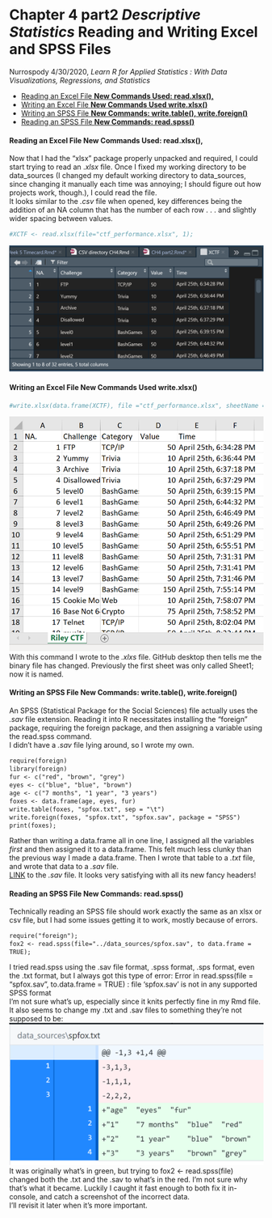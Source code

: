 Chapter 4 part2 *Descriptive Statistics* Reading and Writing Excel and
SPSS Files
================
Nurrospody
4/30/2020, *Learn R for Applied Statistics : With Data Visualizations,
Regressions, and Statistics*

  - [Reading an Excel File **New Commands Used:
    read.xlsx(),**](#reading-an-excel-file-new-commands-used-read.xlsx)
  - [Writing an Excel File **New Commands Used
    write.xlsx()**](#writing-an-excel-file-new-commands-used-write.xlsx)
  - [Writing an SPSS File **New Commands: write.table(),
    write.foreign()**](#writing-an-spss-file-new-commands-write.table-write.foreign)
  - [Reading an SPSS File **New Commands:
    read.spss()**](#reading-an-spss-file-new-commands-read.spss)

#### Reading an Excel File **New Commands Used: read.xlsx(),**

Now that I had the “xlsx” package properly unpacked and required, I
could start trying to read an .*xlsx* file. Once I fixed my working
directory to be data\_sources (I changed my default working directory to
data\_sources, since changing it manually each time was annoying; I
should figure out how projects work, though.), I could read the file.  
It looks similar to the *.csv* file when opened, key differences being
the addition of an NA column that has the number of each row . . . and
slightly wider spacing between values.

``` r
#XCTF <- read.xlsx(file="ctf_performance.xlsx", 1);
```

![](../data_sources/xctf.png)

#### Writing an Excel File **New Commands Used write.xlsx()**

``` r
#write.xlsx(data.frame(XCTF), file ="ctf_performance.xlsx", sheetName = "Riley CTF", col.names = TRUE, row.names = FALSE);
```

![](../data_sources/xctf2.png) With this command I wrote to the *.xlxs*
file. GitHub desktop then tells me the binary file has changed.
Previously the first sheet was only called Sheet1; now it is named.

#### Writing an SPSS File **New Commands: write.table(), write.foreign()**

An SPSS (Statistical Package for the Social Sciences) file actually uses
the *.sav* file extension. Reading it into R necessitates installing the
“foreign” package, requiring the foreign package, and then assigning a
variable using the read.spss command.  
I didn’t have a *.sav* file lying around, so I wrote my own.

``` wrsps
require(foreign)
library(foreign)
fur <- c("red", "brown", "grey")
eyes <- c("blue", "blue", "brown")
age <- c("7 months", "1 year", "3 years")
foxes <- data.frame(age, eyes, fur)
write.table(foxes, "spfox.txt", sep = "\t")
write.foreign(foxes, "spfox.txt", "spfox.sav", package = "SPSS")
print(foxes);
```

Rather than writing a data.frame all in one line, I assigned all the
variables *first* and then assigned it to a data.frame. This felt much
less clunky than the previous way I made a data.frame. Then I wrote that
table to a *.txt* file, and wrote that data to a *.sav* file.  
[LINK](https://github.com/Nurrospody/SOURCE-Statistics-ILC/blob/master/data_sources/spfox.sav) to the *.sav* file. It looks very satisfying with all its new
fancy headers\!

#### Reading an SPSS File **New Commands: read.spss()**

Technically reading an SPSS file should work exactly the same as an xlsx
or csv file, but I had some issues getting it to work, mostly because of
errors.

``` spss
require("foreign");
fox2 <- read.spss(file="../data_sources/spfox.sav", to data.frame = TRUE);
```

I tried read.spss using the .sav file format, .spss format, .sps format,
even the .txt format, but I always got this type of error: Error in
read.spss(file = “spfox.sav”, to.data.frame = TRUE) : file ‘spfox.sav’
is not in any supported SPSS format  
I’m not sure what’s up, especially since it knits perfectly fine in my
Rmd file. It also seems to change my .txt and .sav files to something
they’re not supposed to be:  
![](../data_sources/foxb.png) It was originally what’s in green, but
trying to fox2 \<- read.spss(file) changed both the .txt and the .sav to
what’s in the red. I’m not sure why that’s what it became. Luckily I
caught it fast enough to both fix it in-console, and catch a screenshot
of the incorrect data.  
I’ll revisit it later when it’s more important.
